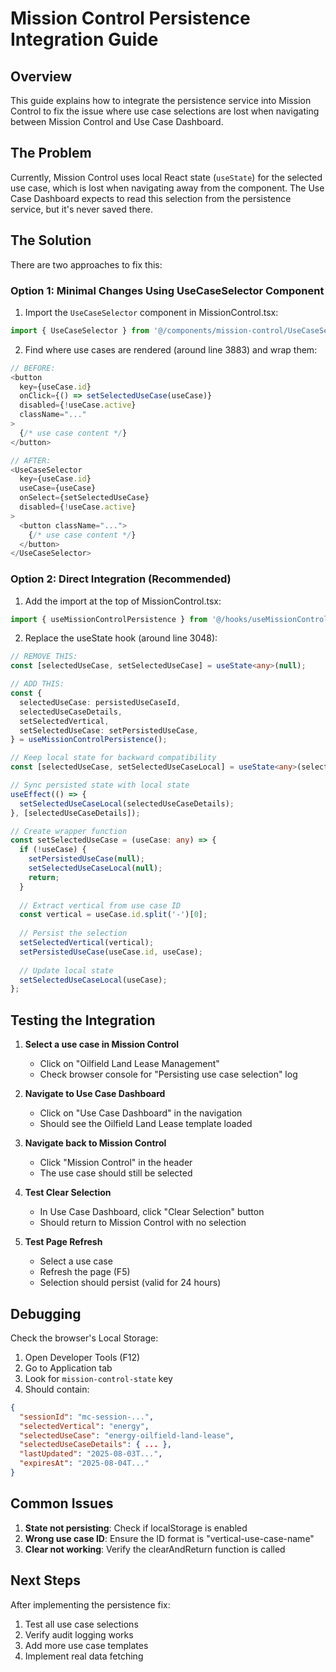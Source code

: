 # Mission Control Persistence Integration Guide

## Overview

This guide explains how to integrate the persistence service into Mission Control to fix the issue where use case selections are lost when navigating between Mission Control and Use Case Dashboard.

## The Problem

Currently, Mission Control uses local React state (`useState`) for the selected use case, which is lost when navigating away from the component. The Use Case Dashboard expects to read this selection from the persistence service, but it's never saved there.

## The Solution

There are two approaches to fix this:

### Option 1: Minimal Changes Using UseCaseSelector Component

1. Import the `UseCaseSelector` component in MissionControl.tsx:
```typescript
import { UseCaseSelector } from '@/components/mission-control/UseCaseSelector';
```

2. Find where use cases are rendered (around line 3883) and wrap them:
```typescript
// BEFORE:
<button
  key={useCase.id}
  onClick={() => setSelectedUseCase(useCase)}
  disabled={!useCase.active}
  className="..."
>
  {/* use case content */}
</button>

// AFTER:
<UseCaseSelector
  key={useCase.id}
  useCase={useCase}
  onSelect={setSelectedUseCase}
  disabled={!useCase.active}
>
  <button className="...">
    {/* use case content */}
  </button>
</UseCaseSelector>
```

### Option 2: Direct Integration (Recommended)

1. Add the import at the top of MissionControl.tsx:
```typescript
import { useMissionControlPersistence } from '@/hooks/useMissionControlPersistence';
```

2. Replace the useState hook (around line 3048):
```typescript
// REMOVE THIS:
const [selectedUseCase, setSelectedUseCase] = useState<any>(null);

// ADD THIS:
const {
  selectedUseCase: persistedUseCaseId,
  selectedUseCaseDetails,
  setSelectedVertical,
  setSelectedUseCase: setPersistedUseCase,
} = useMissionControlPersistence();

// Keep local state for backward compatibility
const [selectedUseCase, setSelectedUseCaseLocal] = useState<any>(selectedUseCaseDetails);

// Sync persisted state with local state
useEffect(() => {
  setSelectedUseCaseLocal(selectedUseCaseDetails);
}, [selectedUseCaseDetails]);

// Create wrapper function
const setSelectedUseCase = (useCase: any) => {
  if (!useCase) {
    setPersistedUseCase(null);
    setSelectedUseCaseLocal(null);
    return;
  }
  
  // Extract vertical from use case ID
  const vertical = useCase.id.split('-')[0];
  
  // Persist the selection
  setSelectedVertical(vertical);
  setPersistedUseCase(useCase.id, useCase);
  
  // Update local state
  setSelectedUseCaseLocal(useCase);
};
```

## Testing the Integration

1. **Select a use case in Mission Control**
   - Click on "Oilfield Land Lease Management"
   - Check browser console for "Persisting use case selection" log

2. **Navigate to Use Case Dashboard**
   - Click on "Use Case Dashboard" in the navigation
   - Should see the Oilfield Land Lease template loaded

3. **Navigate back to Mission Control**
   - Click "Mission Control" in the header
   - The use case should still be selected

4. **Test Clear Selection**
   - In Use Case Dashboard, click "Clear Selection" button
   - Should return to Mission Control with no selection

5. **Test Page Refresh**
   - Select a use case
   - Refresh the page (F5)
   - Selection should persist (valid for 24 hours)

## Debugging

Check the browser's Local Storage:
1. Open Developer Tools (F12)
2. Go to Application tab
3. Look for `mission-control-state` key
4. Should contain:
```json
{
  "sessionId": "mc-session-...",
  "selectedVertical": "energy",
  "selectedUseCase": "energy-oilfield-land-lease",
  "selectedUseCaseDetails": { ... },
  "lastUpdated": "2025-08-03T...",
  "expiresAt": "2025-08-04T..."
}
```

## Common Issues

1. **State not persisting**: Check if localStorage is enabled
2. **Wrong use case ID**: Ensure the ID format is "vertical-use-case-name"
3. **Clear not working**: Verify the clearAndReturn function is called

## Next Steps

After implementing the persistence fix:
1. Test all use case selections
2. Verify audit logging works
3. Add more use case templates
4. Implement real data fetching